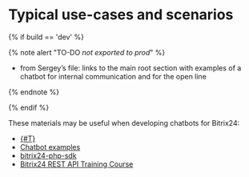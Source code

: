 # Typical use-cases and scenarios

{% if build == 'dev' %}

{% note alert "TO-DO _not exported to prod_" %}

- from Sergey’s file: links to the main root section with examples of a chatbot for internal communication and for the open line

{% endnote %}

{% endif %}

These materials may be useful when developing chatbots for Bitrix24:

- [{#T}](../../tutorials/chat-bots/index.md)
- [Chatbot examples](https://github.com/bitrix24com/bots)
- [bitrix24-php-sdk](https://github.com/mesilov/bitrix24-php-sdk)
- [Bitrix24 REST API Training Course](https://helpdesk.bitrix24.com/courses/index.php?COURSE_ID=268)